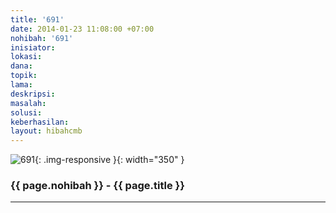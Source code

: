 ```yaml
---
title: '691'
date: 2014-01-23 11:08:00 +07:00
nohibah: '691'
inisiator: 
lokasi: 
dana: 
topik: 
lama: 
deskripsi: 
masalah: 
solusi: 
keberhasilan: 
layout: hibahcmb
---
```


![691](/static/img/hibahcmb/691.png){: .img-responsive }{: width="350" }

### {{ page.nohibah }} - {{ page.title }}

---

